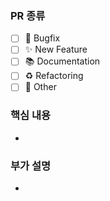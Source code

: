 ### PR 종류

- [ ] 🐞 Bugfix
- [ ] ✨ New Feature
- [ ] 📚 Documentation
- [ ] ♻️ Refactoring
- [ ] 🧪 Other

### 핵심 내용

-

### 부가 설명

-
